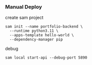 ### Manual Deploy

create sam project
```shell
sam init --name portfolio-backend \
  --runtime python3.11 \
  --apps-template hello-world \
  --dependency-manager pip
```

debug
```shell
sam local start-api --debug-port 5890
```